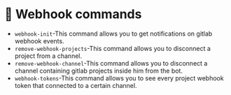 # 📓 Webhook commands

* `webhook-init`-This command allows you to get notifications on gitlab webhook events.
* `remove-webhook-projects`-This command allows you to disconnect a project from a channel.
* `remove-webhook-channel`-This command allows you to disconnect a channel containing gitlab projects inside him from the bot.
* `webhook-tokens`-This command allows you to see every project webhook token that connected to a certain channel.  